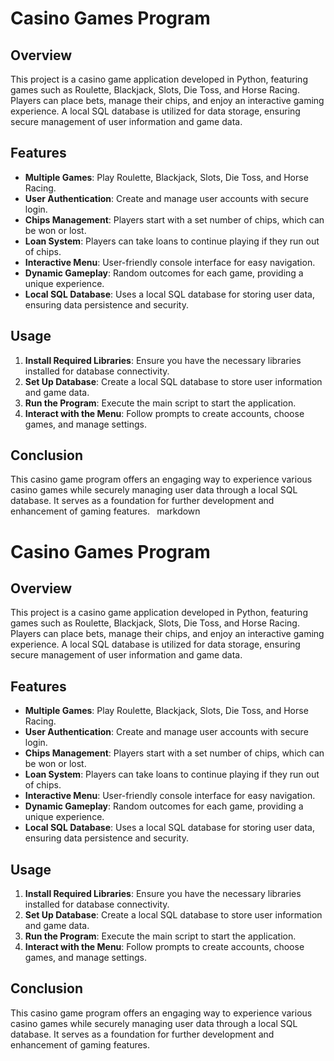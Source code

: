 # Casino Games Program

## Overview

This project is a casino game application developed in Python, featuring games such as Roulette, Blackjack, Slots, Die Toss, and Horse Racing. Players can place bets, manage their chips, and enjoy an interactive gaming experience. A local SQL database is utilized for data storage, ensuring secure management of user information and game data.

## Features

- **Multiple Games**: Play Roulette, Blackjack, Slots, Die Toss, and Horse Racing.
- **User  Authentication**: Create and manage user accounts with secure login.
- **Chips Management**: Players start with a set number of chips, which can be won or lost.
- **Loan System**: Players can take loans to continue playing if they run out of chips.
- **Interactive Menu**: User-friendly console interface for easy navigation.
- **Dynamic Gameplay**: Random outcomes for each game, providing a unique experience.
- **Local SQL Database**: Uses a local SQL database for storing user data, ensuring data persistence and security.

## Usage

1. **Install Required Libraries**: Ensure you have the necessary libraries installed for database connectivity.
2. **Set Up Database**: Create a local SQL database to store user information and game data.
3. **Run the Program**: Execute the main script to start the application.
4. **Interact with the Menu**: Follow prompts to create accounts, choose games, and manage settings.

## Conclusion

This casino game program offers an engaging way to experience various casino games while securely managing user data through a local SQL database. It serves as a foundation for further development and enhancement of gaming features.
``` ```markdown
# Casino Games Program

## Overview

This project is a casino game application developed in Python, featuring games such as Roulette, Blackjack, Slots, Die Toss, and Horse Racing. Players can place bets, manage their chips, and enjoy an interactive gaming experience. A local SQL database is utilized for data storage, ensuring secure management of user information and game data.

## Features

- **Multiple Games**: Play Roulette, Blackjack, Slots, Die Toss, and Horse Racing.
- **User  Authentication**: Create and manage user accounts with secure login.
- **Chips Management**: Players start with a set number of chips, which can be won or lost.
- **Loan System**: Players can take loans to continue playing if they run out of chips.
- **Interactive Menu**: User-friendly console interface for easy navigation.
- **Dynamic Gameplay**: Random outcomes for each game, providing a unique experience.
- **Local SQL Database**: Uses a local SQL database for storing user data, ensuring data persistence and security.

## Usage

1. **Install Required Libraries**: Ensure you have the necessary libraries installed for database connectivity.
2. **Set Up Database**: Create a local SQL database to store user information and game data.
3. **Run the Program**: Execute the main script to start the application.
4. **Interact with the Menu**: Follow prompts to create accounts, choose games, and manage settings.

## Conclusion

This casino game program offers an engaging way to experience various casino games while securely managing user data through a local SQL database. It serves as a foundation for further development and enhancement of gaming features.